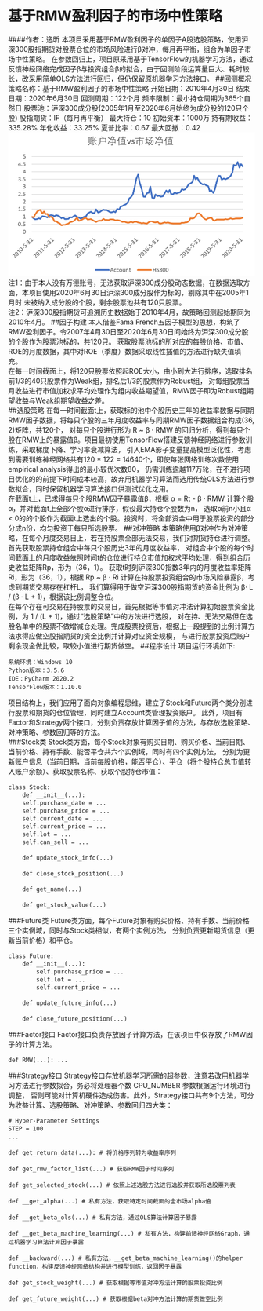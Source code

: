 # 基于RMW盈利因子的市场中性策略
####作者：逸昕
本项目采用基于RMW盈利因子的单因子A股选股策略，使用沪深300股指期货对股票仓位的市场风险进行β对冲，每月再平衡，组合为单因子市场中性策略。
在参数回归上，项目原采用基于TensorFlow的机器学习方法，通过反馈神经网络完成因子β与投资组合β的拟合，由于回测阶段运算量巨大、耗时较长，改采用简单OLS方法进行回归，但仍保留原机器学习方法接口。
##回测概况
    策略名称：基于RMW盈利因子的市场中性策略
    开始日期：2010年4月30日
    结束日期：2020年6月30日
    回测周期：122个月
    频率限制：最小持仓周期为365个自然日
    股票池：沪深300成分股(2005年1月至2020年6月始终为成分股的120只个股)
    股指期货：IF（每月再平衡）
    最大持仓：10
    初始资本：1000万
    持有期收益：335.28%
    年化收益：33.25%
    夏普比率：0.67
    最大回撤：0.42
![账户净值](./Pic/NetValuePerformance.png)  
注1：由于本人没有万德账号，无法获取沪深300成分股动态数据，在数据选取方面，本项目使用2020年6月30日沪深300成分股作为标的，剔除其中在2005年1月时
未被纳入成分股的个股，剩余股票池共有120只股票。  
注2：沪深300股指期货可追溯历史数据始于2010年4月，故策略回测起始期同为2010年4月。
##因子构建
本人借鉴Fama French五因子模型的思想，构筑了RMW盈利因子。令2007年4月30日至2020年6月30日间始终为沪深300成分股的个股作为股票池标的，共120只。
获取股票池标的所对应的每股价格、市值、ROE的月度数据，其中对ROE（季度）数据采取线性插值的方法进行缺失值填充。  
在每一时间截面上，将120只股票依照起ROE大小，由小到大进行排序，选取排名前1/3的40只股票作为Weak组，排名后1/3的股票作为Robust组，
对每组股票当月收益进行市值加权求平均处理作为组内收益期望值，RMW因子即为Robust组期望收益与Weak组期望收益之差。  
##选股策略
在每一时间截面t上，获取标的池中个股历史三年的收益率数据与同期RMW因子数据，将每只个股的三年月度收益率与同期RMW因子数据组合构成(36, 2)矩阵，共120个，
对每只个股进行形为 R ~ β · RMW 的回归分析，得到每只个股在RMW上的暴露值β。项目最初使用TensorFlow搭建反馈神经网络进行参数训练，采取梯度下降、学习率衰减算法，
引入EMA影子变量提高模型泛化性，考虑到需要训练神经网络共有120 * 122 = 14640个，即使每张网络训练次数使用empirical analysis得出的最小较优次数80，
仍需训练逾越117万轮，在不进行项目优化的的前提下时间成本较高，故弃用机器学习算法而选用传统OLS方法进行参数拟合，同时保留机器学习算法接口供测试优化之用。  
在截面t上，已求得每只个股RMW因子暴露值β，根据 α = Rt - β · RMW 计算个股α，并对截面t上全部个股α进行排序，假设最大持仓个股数为n，
选取α前n小且α < 0的的个股作为截面t上选出的个股。投资时，将全部资金中用于股票投资的部分分成n份，均匀投资于每只所选股票。
##对冲策略
本策略使用β对冲作为对冲策略，在每个月度交易日上，若在持股票全部无法交易，我们对期货持仓进行调整。首先获取股票持仓组合中每只个股历史3年的月度收益率，
对组合中个股的每个时间截面上的月度收益依照时间t的仓位进行持仓市值加权求平均处理，得到组合历史收益矩阵Rp，形为（36，1）。
获取t时刻沪深300指数3年内的月度收益率矩阵Ri，形为（36，1），根据 Rp ~ β · Ri 计算在持股票投资组合的市场风险暴露β，考虑到期货交易存在杠杆L，
我们算得用于做空沪深300股指期货的资金比例为 β· L / (β · L + 1)，根据该比例调整仓位。  
在每个存在可交易在持股票的交易日，首先根据等市值对冲法计算初始股票资金比例，为 1 / (L + 1)，通过“选股策略”中的方法进行选股，
对在持、无法交易但在选股名单中的股票不做增减仓处理。完成股票投资后，根据上一段提到的比例计算方法求得应做空股指期货的资金比例并计算对应资金规模，
与进行股票投资后账户剩余现金做比较，取较小值进行期货做空。
##程序设计
项目运行环境如下:

    系统环境：Windows 10
    Python版本：3.5.6
    IDE：PyCharm 2020.2
    TensorFlow版本：1.10.0

项目结构上，我们应用了面向对象编程思维，建立了Stock和Future两个类分别进行股票和期货的仓位管理，同时建立Account类管理投资账户。
此外，项目有Factor和Strategy两个接口，分别负责存放计算因子值的方法，与存放选股策略、对冲策略、参数回归等的方法。    
###Stock类
Stock类方面，每个Stock对象有购买日期、购买价格、当前日期、当前价格、持有手数、能否平仓共六个实例域，同时有四个实例方法，
分别为更新账户信息（当前日期，当前每股价格，能否平仓）、平仓（将个股持仓总市值转入账户余额）、获取股票名称、获取个股持仓市值：  
```
class Stock:  
    def __init__(...):
    self.purchase_date = ...
    self.purchase_price = ...
    self.current_date = ...
    self.current_price = ...
    self.lot = ...
    self.can_sell = ...
     
    def update_stock_info(...)
    
    def close_stock_position(...)

    def get_name(...)

    def get_stock_value(...)
```
###Future类
Future类方面，每个Future对象有购买价格、持有手数、当前价格三个实例域，同时与Stock类相似，有两个实例方法，
分别负责更新期货信息（更新当前价格）和平仓。
```
class Future:
    def __init__(...):
        self.purchase_price = ...
        self.lot = ...
        self.current_price = ...
    
    def update_future_info(...)

    def close_future_position(...)
```
###Factor接口
Factor接口负责存放因子计算方法，在该项目中仅存放了RMW因子的计算方法。
```
def RMW(...): ...
```
###Strategy接口
Strategy接口存放机器学习所需的超参数，注意若改用机器学习方法进行参数拟合，务必将处理器个数 CPU_NUMBER 参数根据运行环境进行调整，
否则可能对计算机硬件造成伤害。此外，Strategy接口共有9个方法，可分为收益计算、选股策略、对冲策略、参数回归四大类：
```
# Hyper-Parameter Settings
STEP = 100
...

def get_return_data(...): # 将价格序列转为收益率序列

def get_rmw_factor_list(...) # 获取RMW因子时间序列

def get_selected_stock(...) # 依照上述选股方法进行选股并获取所选股票列表

def __get_alpha(...) # 私有方法，获取特定时间截面的全市场alpha值

def __get_beta_ols(...) # 私有方法，通过OLS算法计算因子暴露

def __get_beta_machine_learning(...) # 私有方法，构建前馈神经网络Graph，通过机器学习算法计算因子暴露

def __backward(...) # 私有方法，__get_beta_machine_learning()的helper function，构建反馈神经网络结构并进行模型训练，返回因子暴露

def get_stock_weight(...) # 获取根据等市值对冲方法计算的股票投资比例

def get_future_weight(...) # 获取根据beta对冲方法计算的期货做空比例
```